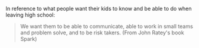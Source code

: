 <!--
.. title: Paul Zientarski on High School Competencies
.. slug: paul_zientarski
.. date: 2014-07-13 04:14:00 UTC
.. tags: competencies
.. category:
.. link: 
.. description: Excerpt pulled from the Book Spark by John Ratey.
.. type: text
-->
In reference to what people want their kids to know and be able to do when leaving high school:
> We want them to be able to communicate, able to work in small teams and problem solve, and to be risk takers.
(From John Ratey's book Spark)

